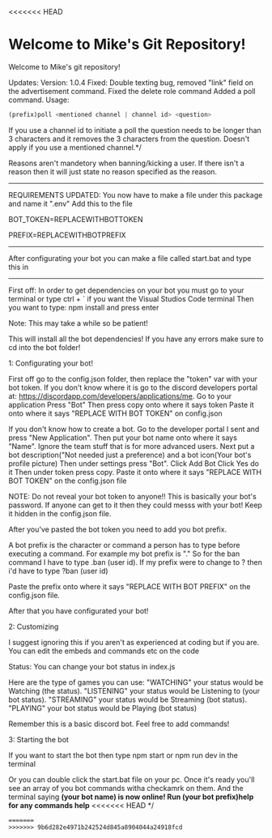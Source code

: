 <<<<<<< HEAD

Welcome to Mike's Git Repository!
=======
Welcome to Mike's git repository!
>>>>>>>

Updates: 
Version: 1.0.4
Fixed: Double texting bug, removed "link" field on the advertisement command. 
Fixed the delete role command
Added a poll command. Usage: 
```js
(prefix)poll <mentioned channel | channel id> <question>
```

If you use a channel id to initiate a poll the question needs to be longer than 3 characters and it removes the 3 characters from the question. Doesn't apply if you use a mentioned channel.*/




Reasons aren't mandetory when banning/kicking a user. If there isn't a reason then it will just state no reason specified as the reason.

________________________________

REQUIREMENTS UPDATED: You now have to make a file under this package and name it ".env" Add this to the file

BOT_TOKEN=REPLACEWITHBOTTOKEN


PREFIX=REPLACEWITHBOTPREFIX

_____________________________________________________________________________________________________

After configurating your bot you can make a file called start.bat and type this in 

___________________________________________________________

First off: In order to get dependencies on your bot you must go to your terminal or type ctrl + ` if you want the Visual Studios Code terminal
Then you want to type: npm install and press enter

Note: This may take a while so be patient!

This will install all the bot dependencies! If you have any errors make sure to cd into the bot folder!


1: Configurating your bot!

First off go to the config.json folder, then replace the "token" var with your bot token. If you don't know where it is go to the discord developers portal at: https://discordapp.com/developers/applications/me.
Go to your application
Press "Bot"
Then press copy onto where it says token
Paste it onto where it says "REPLACE WITH BOT TOKEN" on config.json


If you don't know how to create a bot. Go to the developer portal I sent and press "New Application". Then put your bot name onto where it says "Name". Ignore the team stuff that is for more advanced users. 
Next put a bot description("Not needed just a preference) and a bot icon(Your bot's profile picture)
Then under settings press "Bot".
Click Add Bot
Click Yes do it
Then under token press copy. 
Paste it onto where it says "REPLACE WITH BOT TOKEN" on the config.json file

NOTE: Do not reveal your bot token to anyone!! This is basically your bot's password. If anyone can get to it then they could messs with your bot! Keep it hidden in the config.json file.

After you've pasted the bot token you need to add you bot prefix.

A bot prefix is the character or command a person has to type before executing a command. For example my bot prefix is "." So for the ban command I have to type .ban (user id). If my prefix were to change to ? then i'd have to type ?ban (user id)

Paste the prefix onto where it says "REPLACE WITH BOT PREFIX" on the config.json file.

After that you have configurated your bot!



2: Customizing

I suggest ignoring this if you aren't as experienced at coding but if you are. You can edit the embeds and commands etc on the code

Status: You can change your bot status in index.js

Here are the type of games you can use: 
"WATCHING" your status would be Watching (the status). 
"LISTENING" your status would be Listening to (your bot status). 
"STREAMING" your status would be Streaming (bot status). 
"PLAYING" your bot status would be Playing (bot status)

Remember this is a basic discord bot. Feel free to add commands!





3: Starting the bot



If you want to start the bot then type npm start or npm run dev in the terminal

Or you can double click the start.bat file on your pc. Once it's ready you'll see an array of you bot commands witha checkamrk on them. And the terminal saying **(your bot name) is now online! Run (your bot prefix)help for any commands help**
<<<<<<< HEAD
*/
```
=======
>>>>>>> 9b6d282e4971b242524d845a8904044a24918fcd
